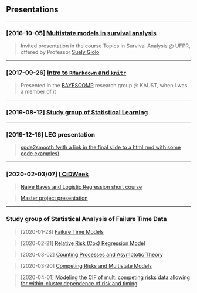 ## Presentations

***

### [2016-10-05] [Multistate models in survival analysis](multistate_markovian_models.pdf)

> Invited presentation in the course Topics in Survival Analysis @ UFPR,
> offered by Professor
> [Suely Giolo](https://docs.ufpr.br/~giolo/index.html)

***

### [2017-09-26] [Intro to `RMarkdown` and `knitr`](rmd-rautu/)

> Presented in the [BAYESCOMP](https://cemse.kaust.edu.sa/bayescomp)
> research group @ KAUST, when I was a member of it

***

### [2019-08-12] [Study group of Statistical Learning](islr/slides.pdf)

***

### [2019-12-16] LEG presentation

> [spde2smooth (with a link in the final slide to a html rmd with some code examples)](spde2smooth/slides.pdf)

***

### [2020-02-03/07] [I CiDWeek](http://cidamo.com.br/CiDWeek/)

> [Naive Bayes and Logistic Regression short course](cidamo/slides.pdf)

> [Master project presentation](cidamo/20min.pdf)

***

### Study group of Statistical Analysis of Failure Time Data

> [2020-01-28] [Failure Time Models](failure/cap2.pdf)

> [2020-02-21] [Relative Risk (Cox) Regression Model](failure/cap4.html)

> [2020-03-02] [Counting Processes and Asymptotic Theory](failure/cap5.pdf)

> [2020-03-20] [Competing Risks and Multistate Models](failure/cap8.pdf)

> [2020-04-01] [Modeling the CIF of mult. competing risks data allowing for within-cluster dependence of risk and timing](failure/paperslides.pdf)
